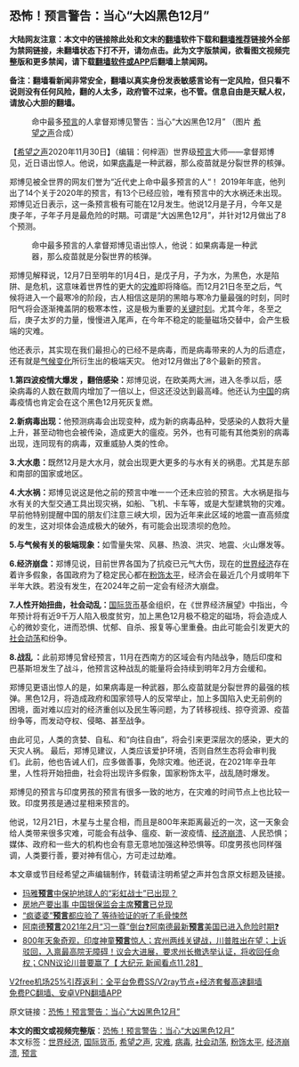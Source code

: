  <h2>恐怖！预言警告：当心“大凶黑色12月”</h2> <p class="notice"><b>大陆网友注意：本文中的链接除此处和文末的<a href="https://github.com/bannedbook/fanqiang" >翻墙</a>软件下载和<a href="https://github.com/killgcd/justmysocks/blob/master/README.md">翻墙推荐</a>链接外全部为禁网链接，未翻墙状态下打不开，请勿点击。此为文字版禁闻，欲看图文视频完整版和更多禁闻，请下载<a href="https://github.com/bannedbook/fanqiang">翻墙软件或APP</a>后翻墙上禁闻网。</p><p>备注：翻墙看新闻非常安全，翻墙以真实身份发表敏感言论有一定风险，但只看不说则没有任何风险，翻的人太多，政府管不过来，也不管。信息自由是天赋人权，请放心大胆的翻墙。</b></p>  <div class="entry"> <figure><figcaption>命中最多<a href="https://www.bannedbook.org/bnews/tag/%e9%a2%84%e8%a8%80/" class="st_tag internal_tag" rel="tag" title="标签 预言 下的日志">预言</a>的人拿督郑博见警告：当心“大凶黑色12月” （图片  <a href="https://www.bannedbook.org/bnews/tag/%e5%b8%8c%e6%9c%9b%e4%b9%8b%e5%a3%b0/" class="st_tag internal_tag" rel="tag" title="标签 希望之声 下的日志">希望之声</a>合成）</figcaption></figure> <p>【<span class='wp_keywordlink_affiliate'><a href="https://www.soundofhope.org" title="希望之声" target="_blank">希望之声</a></span>2020年11月30日】（编辑：何梓涵）世界级<span class='wp_keywordlink'><a href="https://www.bannedbook.org/forum5/" title="预言玄学禁书下载" rel="nofollow">预言</a></span>大师——拿督郑博见，近日语出惊人。他说，如果<a href="https://www.bannedbook.org/bnews/tag/%e7%97%85%e6%af%92/" class="st_tag internal_tag" rel="tag" title="标签 病毒 下的日志">病毒</a>是一种武器，那么疫苗就是分裂世界的核弹。</p> <p>郑博见被全世界的网友们誉为“近代史上命中最多预言的人“！ 2019年年底，他列出了14个关于2020年的预言，有13个已经应验，唯有预言中的大水祸还未出现。 郑博见近日表示，这一条预言极有可能在12月发生。他说12月是子月，今年又是庚子年，子年子月是最危险的时期。可谓是“大凶黑色12月”，并针对12月做出了8个预测。</p> <figure><figcaption>命中最多预言的人拿督郑博见语出惊人，他说：如果病毒是一种武器，那么疫苗就是分裂世界的核弹。</figcaption></figure> <p>郑博见解释说，12月7日至明年的1月4日，是戊子月，子为水，为黑色，水是陷阱、是危机，这意味着世界性的更大的<a href="https://www.bannedbook.org/bnews/tag/%E7%81%BE%E9%9A%BE/" class="st_tag internal_tag" rel="tag" title="标签 灾难 下的日志">灾难</a>即将降临。而12月21日冬至之后，气候将进入一个最寒冷的阶段，古人相信这是阴的黑暗与寒冷力量最强的时刻，同时阳气将会逐渐掩盖阴的极寒本性，这是极为重要的<span class='wp_keywordlink'><a href="https://www.bannedbook.org/forum2/topic151.html" title="关键时刻：李鹏日记" target="_blank">关键时刻</a></span>。尤其今年，冬至之后，庚子太岁的力量，慢慢进入尾声，在今年不稳定的能量磁场交替中，会产生极端的灾难。</p> <p>他还表示，其实现在我们最担心的已经不是病毒，而是病毒带来的人为的后遗症，还有就是<span class='wp_keywordlink'><a href="https://www.bannedbook.org/bnews/ssgc/20180904/993719.html" title="《魔鬼在统治着我们的世界(23)：环保主义(上)》" target="_blank">气候变化</a></span>所衍生出的极端天灾。 他对12月做出了8个最新的预言。</p>  <p><strong>1.第四波疫情大爆发 ，翻倍感染：</strong>郑博见说，在欧美两大洲，进入冬季以后，感染病毒的人数在数周内增加了一倍以上，但这还没达到最高峰。他还认为<span class='wp_keywordlink_affiliate'><a href="https://www.bannedbook.org/" title="中国" target="_blank">中国</a></span>的病毒疫情也肯定会在这个黑色12月死灰复燃。</p> <p><strong>2.新病毒出现：</strong>他预测病毒会出现变种，成为新的病毒品种，受感染的人数将大量上升，甚至动物也会被传染，造成更大的瘟疫。另外，也有可能有其他类别的病毒出现，连同现有的病毒，双重威胁人类的性命。</p> <p><strong>3.大水患：</strong>既然12月是大水月，就会出现更大更多的与水有关的祸患。尤其是东部和南部的国家或地区。</p> <p><strong>4.大水祸：</strong>郑博见说这是他之前的预言中唯一一个还未应验的预言。大水祸是指与水有关的大型交通工具出现灾祸，如船、飞机、卡车等，或是大型建筑物的灾难。早前他特别提醒中国的朋友们注意三峡大坝，因为近年来此区域的地震一直高频度的发生，这对坝体会造成极大的破外，有可能会出现溃坝的危险。</p>  <p><strong>5.与气候有关的极端现象：</strong>如雪量失常、风暴、热浪、洪灾、地震、火山爆发等。</p> <p><strong>6.经济崩盘：</strong>郑博见说，目前世界各国为了抗疫已元气大伤，现在的<a href="https://www.bannedbook.org/bnews/tag/%E4%B8%96%E7%95%8C%E7%BB%8F%E6%B5%8E/" class="st_tag internal_tag" rel="tag" title="标签 世界经济 下的日志">世界经济</a>存在着许多假象，各国政府为了稳定民心都在<a href="https://www.bannedbook.org/bnews/tag/%E7%B2%89%E9%A5%B0%E5%A4%AA%E5%B9%B3/" class="st_tag internal_tag" rel="tag" title="标签 粉饰太平 下的日志">粉饰太平</a>，经济会在最近几个月或明年下半年大跌。若没有发生，在2024年之前一定会有经济大崩盘。</p> <p><strong>7.人性开始扭曲，社会动乱：</strong><a href="https://www.bannedbook.org/bnews/tag/%E5%9B%BD%E9%99%85%E8%B4%A7%E5%B8%81/" class="st_tag internal_tag" rel="tag" title="标签 国际货币 下的日志">国际货币</a>基金组织，在《世界经济展望》中指出，今年预计将有近9千万人陷入极度贫穷，加上黑色12月极不稳定的磁场，将会造成人心的微妙变化，进而恐惧、忧郁、自杀、报复等心里重叠。由此可能会引发更大的<a href="https://www.bannedbook.org/bnews/tag/%E7%A4%BE%E4%BC%9A%E5%8A%A8%E8%8D%A1/" class="st_tag internal_tag" rel="tag" title="标签 社会动荡 下的日志">社会动荡</a>和纷争。</p> <p><strong>8.战乱 ：</strong>此前郑博见曾经预言，11月在西南方的区域会有内陆战争，随后印度和巴基斯坦发生了战斗，他预言这种战乱的能量将会持续到明年2月方会缓和。</p>  <p>郑博见更语出惊人的是，如果病毒是一种武器，那么疫苗就是分裂世界的最强的核弹。黑色12月，将造成政府和国家领导人的反常举止，加上多国陷入史无前例的困境，面对难以应对的经济重创以及民生等问题，为了转移视线、掠夺资源、疫苗纷争等，而发动夺权、侵略、甚至战争。</p> <p>由此可见，人类的贪婪、自私、和“向往自由”，将会引来更深层次的感染，更大的天灾人祸。 最后，郑博见建议，人类应该爱护环境，否则自然生态将会审判我们。此前，他也告诫人们，应多做善事，免除灾难。他还说，在2021年辛丑年里，人性将开始扭曲，社会将出现许多假象，国家粉饰太平，战乱随时爆发。</p> <p>郑博见的预言与印度男孩的预言有很多一致的地方，在灾难的时间节点上也比较一致。印度男孩是通过星相来预言的。</p> <p>他说，12月21日，木星与土星合相，而且是800年来距离最近的一次，这一天象会给人类带来很多灾难，可能会有战争、瘟疫、新一波疫情、<a href="https://www.bannedbook.org/bnews/tag/%E7%BB%8F%E6%B5%8E%E5%B4%A9%E6%BA%83/" class="st_tag internal_tag" rel="tag" title="标签 经济崩溃 下的日志">经济崩溃</a>、人民恐惧；媒体、政府和一些大的机构也会有意无意地加强这种恐惧等。印度男孩也同样强调，人类要行善，要对神有信心，方可走过劫难。</p>  <p>本文章或节目经希望之声编辑制作，转载请注明希望之声并包含原文标题及链接。</p> <ul class='op-related-articles' title='相关阅读'> <li><a href='https://www.bannedbook.org/bnews/comments/20201201/1439858.html' target='_blank'>玛雅<b>预言</b>中保护地球人的“彩虹战士”已出现？</a></li> <li><a href='https://www.bannedbook.org/bnews/finance/20201201/1439844.html' target='_blank'>房地产要出事 中国银保监会主席<b>预言</b>已兑现</a></li> <li><a href='https://www.bannedbook.org/bnews/comments/20201130/1439448.html' target='_blank'>“疯婆婆”<b>预言</b>都应验了 等待验证的听了毛骨悚然</a></li> <li><a href='https://www.bannedbook.org/bnews/bannedvideo/20201130/1439348.html' target='_blank'>阿南德<b>预言</b>2021年2月“习一尊”倒台❓阿南德最新<b>预言</b>美国已进入危险时期❓</a></li> <li><a href='https://www.bannedbook.org/bnews/bannedvideo/20201129/1439008.html' target='_blank'>800年天象奇观，印度神童<b>预言</b>惊人；宾州两线关键战，川普胜出在望；上诉驳回，入禀最高院无障碍！议会大进展，要求州长撤选举认证，将收回任命权；CNN议论川普要赢了【 大纪元 新闻看点11.28】</a></li> </ul> <p class="texttj"> <a href="https://github.com/bannedbook/fanqiang/wiki/V2ray%E6%9C%BA%E5%9C%BA" target="_blank">V2free机场25%引荐返利：全平台免费SS/V2ray节点+经济套餐高速翻墙</a><br/> <a href="https://github.com/bannedbook/fanqiang/wiki/%E7%A6%81%E9%97%BB%E7%BD%91%E5%AE%89%E5%8D%93%E7%BF%BB%E5%A2%99%E6%96%B0%E9%97%BBAPP" target="_blank">免费PC翻墙、安卓VPN翻墙APP</a></p><p>原文链接：<a class="src_link"  href="https://www.soundofhope.org/post/448648" target="_blank">恐怖！预言警告：当心“大凶黑色12月”</a></p><a name='sharetosocial'></a>       <div><b>本文的图文或视频完整版</b>：<a href='https://www.bannedbook.org/bnews/comments/20201201/1439857.html'>恐怖！预言警告：当心“大凶黑色12月”</a></div>  </div><!--END ENTRY--> <div class="postfooter"> <div>本文标签：<a href="https://www.bannedbook.org/bnews/tag/%E4%B8%96%E7%95%8C%E7%BB%8F%E6%B5%8E/" rel="tag">世界经济</a>, <a href="https://www.bannedbook.org/bnews/tag/%E5%9B%BD%E9%99%85%E8%B4%A7%E5%B8%81/" rel="tag">国际货币</a>, <a href="https://www.bannedbook.org/bnews/tag/%e5%b8%8c%e6%9c%9b%e4%b9%8b%e5%a3%b0/" rel="tag">希望之声</a>, <a href="https://www.bannedbook.org/bnews/tag/%E7%81%BE%E9%9A%BE/" rel="tag">灾难</a>, <a href="https://www.bannedbook.org/bnews/tag/%e7%97%85%e6%af%92/" rel="tag">病毒</a>, <a href="https://www.bannedbook.org/bnews/tag/%E7%A4%BE%E4%BC%9A%E5%8A%A8%E8%8D%A1/" rel="tag">社会动荡</a>, <a href="https://www.bannedbook.org/bnews/tag/%E7%B2%89%E9%A5%B0%E5%A4%AA%E5%B9%B3/" rel="tag">粉饰太平</a>, <a href="https://www.bannedbook.org/bnews/tag/%E7%BB%8F%E6%B5%8E%E5%B4%A9%E6%BA%83/" rel="tag">经济崩溃</a>, <a href="https://www.bannedbook.org/bnews/tag/%e9%a2%84%e8%a8%80/" rel="tag">预言</a></div>  </div><!--END POSTFOOTER--> 